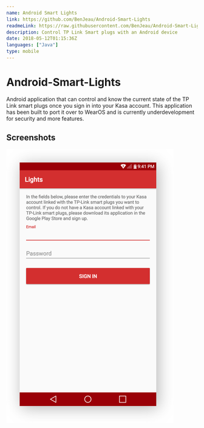 ```yaml
---
name: Android Smart Lights
link: https://github.com/BenJeau/Android-Smart-Lights
readmeLink: https://raw.githubusercontent.com/BenJeau/Android-Smart-Lights/master/README.md
description: Control TP Link Smart plugs with an Android device
date: 2018-05-12T01:15:36Z
languages: ["Java"]
type: mobile
---
```


# Android-Smart-Lights
Android application that can control and know the current state of the TP Link smart plugs once you sign in into your Kasa account. This application has been built to port it over to WearOS and is currently underdevelopment for security and more features.

## Screenshots

[![Main](https://raw.githubusercontent.com/BenJeau/Android-Smart-Lights/master/screenshots/Main.png)](https://raw.githubusercontent.com/BenJeau/Android-Smart-Lights/master/screenshots/MainFull.png)
